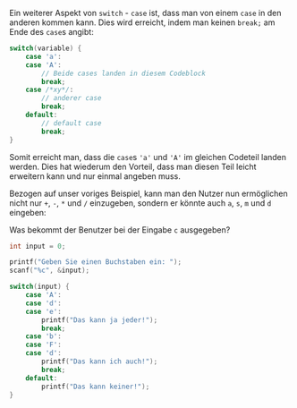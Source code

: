 Ein weiterer Aspekt von `switch` - `case` ist, dass man von einem `case` in den anderen kommen kann. Dies wird erreicht, indem man keinen `break;` am Ende des `case`s angibt:

```c
switch(variable) {
    case 'a':
    case 'A':
        // Beide cases landen in diesem Codeblock
        break;
    case /*xy*/:
        // anderer case
        break;
    default:
        // default case
        break;
}
```

Somit erreicht man, dass die `case`s `'a'` und `'A'` im gleichen Codeteil landen werden. Dies hat wiederum den Vorteil, dass man diesen Teil leicht erweitern kann und nur einmal angeben muss.

Bezogen auf unser voriges Beispiel, kann man den Nutzer nun ermöglichen nicht nur `+`, `-`, `*` und `/` einzugeben, sondern er könnte auch `a`, `s`, `m` und `d` eingeben:

<script src="//onlinegdb.com/embed/js/HknhZnXOL?theme=light"></script>

Was bekommt der Benutzer bei der Eingabe `c` ausgegeben?

```c
int input = 0;

printf("Geben Sie einen Buchstaben ein: ");
scanf("%c", &input);

switch(input) {
    case 'A':
    case 'd':
    case 'e':
        printf("Das kann ja jeder!");
        break;
    case 'b':
    case 'F':
    case 'd':
        printf("Das kann ich auch!");
        break;
    default:
        printf("Das kann keiner!");
}
```